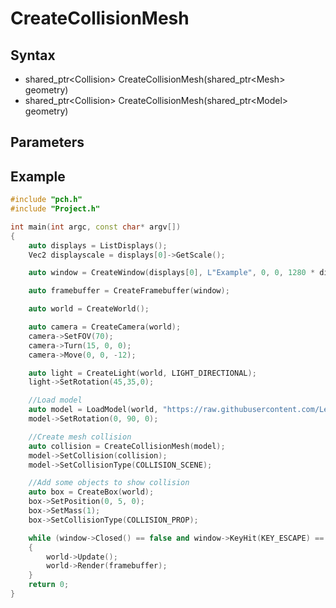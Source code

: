 # CreateCollisionMesh #

## Syntax ##
- shared_ptr<Collision\> CreateCollisionMesh(shared_ptr<Mesh\> geometry)
- shared_ptr<Collision\> CreateCollisionMesh(shared_ptr<Model\> geometry)

## Parameters ##


## Example ##
```c++
#include "pch.h"
#include "Project.h"

int main(int argc, const char* argv[])
{
	auto displays = ListDisplays();
	Vec2 displayscale = displays[0]->GetScale();

	auto window = CreateWindow(displays[0], L"Example", 0, 0, 1280 * displayscale.x, 720 * displayscale.y);

	auto framebuffer = CreateFramebuffer(window);

	auto world = CreateWorld();

	auto camera = CreateCamera(world);
	camera->SetFOV(70);
	camera->Turn(15, 0, 0);
	camera->Move(0, 0, -12);

	auto light = CreateLight(world, LIGHT_DIRECTIONAL);
	light->SetRotation(45,35,0);

	//Load model
	auto model = LoadModel(world, "https://raw.githubusercontent.com/Leadwerks/Documentation/master/Assets/Models/Wooden%20Bridge/woodenbridge.gltf");
	model->SetRotation(0, 90, 0);

	//Create mesh collision
	auto collision = CreateCollisionMesh(model);
	model->SetCollision(collision);
	model->SetCollisionType(COLLISION_SCENE);

	//Add some objects to show collision
	auto box = CreateBox(world);
	box->SetPosition(0, 5, 0);
	box->SetMass(1);
	box->SetCollisionType(COLLISION_PROP);

	while (window->Closed() == false and window->KeyHit(KEY_ESCAPE) == false)
	{
		world->Update();
		world->Render(framebuffer);
	}
	return 0;
}
```
